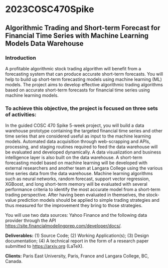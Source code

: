# 2023COSC470Spike

## Algorithmic Trading and Short-term Forecast for Financial Time Series with Machine Learning Models Data Warehouse

### Introduction

A profitable algorithmic stock trading algorithm will benefit from a forecasting system that can produce accurate short-term forecasts. You will help to build up short-term forecasting models using machine learning (ML) models. The project aims to develop effective algorithmic trading algorithms based on accurate short-term forecasts for financial time series using machine learning models.

### To achieve this objective, the project is focused on three sets of activities:

In the guided COSC 470 Spike 5-week project, you will build a data warehouse prototype containing the targeted financial time series and other time series that are considered useful as input to the machine learning models. Automated data acquisition through web-scrapping and APIs, processing, and staging routines required to feed the data warehouse will be evaluated and developed dynamically. A data visualization and business intelligence layer is also built on the data warehouse. A short-term forecasting model based on machine learning will be developed with external researchers and another team at Langara College using the various time series data from the data warehouse. Machine learning algorithms such as neural networks, random forecast, support vector regression, XGBoost, and long short-term memory will be evaluated with several performance criteria to identify the most accurate model from a short-term trading perspective. After having been evaluated in themselves, the stock-value prediction models should be applied to simple trading strategies and thus measured for the improvement they bring to those strategies. 

You will use two data sources: Yahoo Finance and the following data provider through the API https://site.financialmodelingprep.com/developer/docs/.

**Deliverables:** (1) Source Code; (2) Working Application(s); (3) Design documentation; (4) A technical report in the form of a research paper submitted to https://arxiv.org (LaTeX).

**Clients:** Paris East University, Paris, France and Langara College, BC, Canada.


